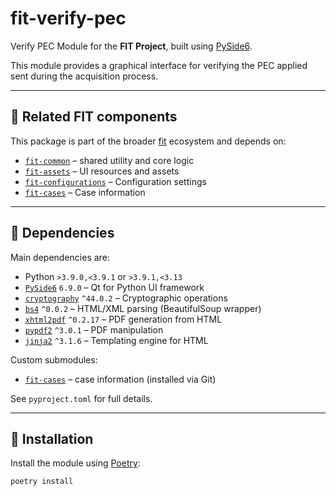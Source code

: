 # fit-verify-pec

Verify PEC Module for the **FIT Project**, built using [PySide6](https://doc.qt.io/qtforpython/).

This module provides a graphical interface for verifying the PEC applied sent during the acquisition process.

---

## 🔗 Related FIT components

This package is part of the broader [fit](https://github.com/fit-project/fit) ecosystem and depends on:

- [`fit-common`](https://github.com/fit-project/fit-common) – shared utility and core logic
- [`fit-assets`](https://github.com/fit-project/fit-assets) – UI resources and assets
- [`fit-configurations`](https://github.com/fit-project/fit-configurations.git) – Configuration settings
- [`fit-cases`](https://github.com/fit-project/fit-cases.git) – Case information

---

## 🐍 Dependencies

Main dependencies are:

- Python `>3.9.0,<3.9.1` or `>3.9.1,<3.13`
- [`PySide6`](https://pypi.org/project/PySide6/) `6.9.0` – Qt for Python UI framework
- [`cryptography`](https://pypi.org/project/cryptography/) `^44.0.2` – Cryptographic operations
- [`bs4`](https://pypi.org/project/bs4/) `^0.0.2` – HTML/XML parsing (BeautifulSoup wrapper)
- [`xhtml2pdf`](https://pypi.org/project/xhtml2pdf/) `^0.2.17` – PDF generation from HTML
- [`pypdf2`](https://pypi.org/project/pypdf2/) `^3.0.1` – PDF manipulation
- [`jinja2`](https://pypi.org/project/Jinja2/) `^3.1.6` – Templating engine for HTML

Custom submodules:

- [`fit-cases`](https://github.com/fit-project/fit-cases.git`) – case information (installed via Git)

See `pyproject.toml` for full details.

---

## 🚀 Installation

Install the module using [Poetry](https://python-poetry.org/):

```bash
poetry install
